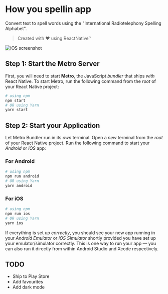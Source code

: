 # How you spellin app

Convert text to spell words using the "International Radiotelephony Spelling Alphabet".

> Created with ❤️ using ReactNative™️

![iOS screenshot](https://user-images.githubusercontent.com/701815/207428158-04f11626-ac77-4091-bdb5-2970bf632de1.png)

## Step 1: Start the Metro Server

First, you will need to start **Metro**, the JavaScript _bundler_ that ships _with_ React Native.
To start Metro, run the following command from the _root_ of your React Native project:

```bash
# using npm
npm start
# OR using Yarn
yarn start
```

## Step 2: Start your Application

Let Metro Bundler run in its _own_ terminal. Open a _new_ terminal from the _root_ of your React Native project. Run the following command to start your _Android_ or _iOS_ app:

### For Android

```bash
# using npm
npm run android
# OR using Yarn
yarn android
```

### For iOS

```bash
# using npm
npm run ios
# OR using Yarn
yarn ios
```

If everything is set up _correctly_, you should see your new app running in your _Android Emulator_ or _iOS Simulator_ shortly provided you have set up your emulator/simulator correctly.
This is one way to run your app — you can also run it directly from within Android Studio and Xcode respectively.

## TODO

- Ship to Play Store
- Add favourites
- Add dark mode

